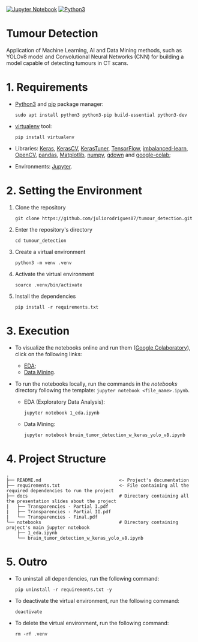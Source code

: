 [![Jupyter Notebook](https://img.shields.io/badge/jupyter-%23FA0F00.svg?style=for-the-badge&logo=jupyter&logoColor=ffffff)](https://jupyter.org/)
[![Python3](https://img.shields.io/badge/Python-3776AB?style=for-the-badge&logo=python&logoColor=white)](https://www.python.org/downloads/release/python-3106/)

# Tumour Detection

Application of Machine Learning, AI and Data Mining methods, such as YOLOv8 model and Convolutional Neural Networks (CNN) for building a model capable of detecting tumours in CT scans.

# 1. Requirements

- [Python3](https://python.org) and [pip](https://pip.pypa.io/en/stable/installation/) package manager:

      sudo apt install python3 python3-pip build-essential python3-dev
 
- [virtualenv](https://virtualenv.pypa.io/en/latest/) tool:

      pip install virtualenv

- Libraries: [Keras](https://keras.io/), [KerasCV](https://keras.io/keras_cv/), [KerasTuner](https://keras.io/keras_tuner/), [TensorFlow](https://www.tensorflow.org/?hl=pt-br), [imbalanced-learn](https://imbalanced-learn.org/stable/), [OpenCV](https://opencv.org/), [pandas](https://pandas.pydata.org/), [Matplotlib](https://matplotlib.org/), [numpy](https://numpy.org/), [gdown](https://pypi.org/project/gdown/) and [google-colab](https://pypi.org/project/google-colab/);

- Environments: [Jupyter](https://jupyter.org/).

# 2. Setting the Environment

1. Clone the repository

       git clone https://github.com/juliorodrigues07/tumour_detection.git

2. Enter the repository's directory

       cd tumour_detection

2. Create a virtual environment

       python3 -m venv .venv

3. Activate the virtual environment

       source .venv/bin/activate

4. Install the dependencies

       pip install -r requirements.txt

# 3. Execution

- To visualize the notebooks online and run them ([Google Colaboratory](https://colab.research.google.com/)), click on the following links:
    -  [EDA](https://colab.research.google.com/drive/1xVpRfmFAg68HilpelpRNWncBJO4wDU6W?usp=sharing);
    -  [Data Mining](https://colab.research.google.com/github/juliorodrigues07/tumour_detection/blob/metrics/brain_tumor_detection_w_keras_yolo_v8.ipynb).
 
- To run the notebooks locally, run the commands in the _notebooks_ directory following the template: `jupyter notebook <file_name>.ipynb`.
  
    - EDA (Exploratory Data Analysis):

          jupyter notebook 1_eda.ipynb

    - Data Mining:

          jupyter notebook brain_tumor_detection_w_keras_yolo_v8.ipynb
      
# 4. Project Structure

    .
    ├── README.md                             <- Project's documentation
    ├── requirements.txt                      <- File containing all the required dependencies to run the project
    ├── docs                                  # Directory containing all the presentation slides about the project      
    |   ├── Transparencies - Partial I.pdf
    |   ├── Transparencies - Partial II.pdf
    |   └── Transparencies - Final.pdf           
    └── notebooks                             # Directory containing project's main jupyter notebook
        ├── 1_eda.ipynb
        └── brain_tumor_detection_w_keras_yolo_v8.ipynb

# 5. Outro

- To uninstall all dependencies, run the following command:

      pip uninstall -r requirements.txt -y

- To deactivate the virtual environment, run the following command:

      deactivate

- To delete the virtual environment, run the following command:

      rm -rf .venv

